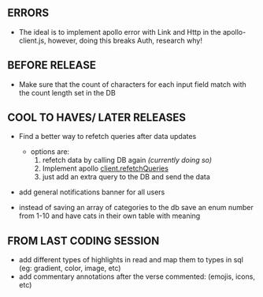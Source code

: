 ## ERRORS

-  The ideal is to implement apollo error with Link and Http in the apollo-client.js, however, doing this breaks Auth, research why!

## BEFORE RELEASE

-  Make sure that the count of characters for each input field match with the count length set in the DB

## COOL TO HAVES/ LATER RELEASES

-  Find a better way to refetch queries after data updates

   -  options are:
      1. refetch data by calling DB again _(currently doing so)_
      2. Implement apollo [client.refetchQueries](https://www.apollographql.com/docs/react/data/refetching/)
      3. just add an extra query to the DB and send the data

-  add general notifications banner for all users

-  instead of saving an array of categories to the db save an enum number from 1-10 and have cats in their own table with meaning

## FROM LAST CODING SESSION

-  add different types of highlights in read and map them to types in sql (eg: gradient, color, image, etc)
-  add commentary annotations after the verse commented: (emojis, icons, etc)
